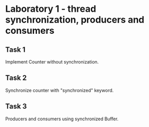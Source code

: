 # Laboratory 1 - thread synchronization, producers and consumers  

## Task 1
Implement Counter without synchronization.

## Task 2
Synchronize counter with "synchronized" keyword.

## Task 3
Producers and consumers using synchronized Buffer.
